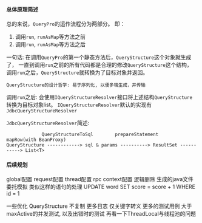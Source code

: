 
#### 总体原理简述

总的来说，`QueryPro`的运作流程分为两部分。
即：
1. 调用`run`, `runAsMap`等方法之前
2. 调用`run`, `runAsMap`等方法之后

一句话: 在调用`QueryPro`的第一个静态方法后，`QueryStructure`这个对象就生成了，
一直到调用`run`之前的所有代码都是合理的修改`QueryStructure`这个结构，
调用`run`之后，`QueryStructure`就转换为了目标对象并返回。

```
QueryStructure的设计哲学: 易于序列化, 以便多端生成，并传输
```

调用`run`之后: 会使用`IQueryStructureResolver`接口将上述结构`QueryStructure`转换为目标对象list。
`IQueryStructureResolver`默认的实现有`JdbcQueryStructureResolver`

`JdbcQueryStructureResolver`简述:
```
             QueryStructureToSql        prepareStatement     mapRow(with BeanProxy)
QueryStructure ------------> sql & params ----------> ResultSet -----------> List<T>
```


#### 后续规划
global配置
request配置
thread配置
rpc context配置
逻辑删除
生成的java文件 委托模拟
类似这样的语句的处理 UPDATE word SET score = score + 1 WHERE id = 1

一些优化
QueryStructure 不复制
更多日志
仅关键字转义
更多的测试用例
大于maxActive的并发测试, 以及出错时的测试
再看一下ThreadLocal与线程池的问题
